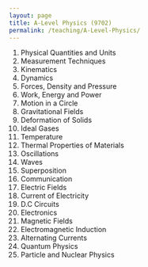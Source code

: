 ```yaml
---
layout: page
title: A-Level Physics (9702)
permalink: /teaching/A-Level-Physics/
---
```


<ol>
  <li>Physical Quantities and Units</li>
  <li>Measurement Techniques</li>
  <li>Kinematics</li>
  <li>Dynamics</li>
  <li>Forces, Density and Pressure</li>
  <li>Work, Energy and Power</li>
  <li>Motion in a Circle</li>
  <li>Gravitational Fields</li>
  <li>Deformation of Solids</li>
  <li>Ideal Gases</li>
  <li>Temperature</li>
  <li>Thermal Properties of Materials</li>
  <li>Oscillations</li>
  <li>Waves</li>
  <li>Superposition</li>
  <li>Communication</li>
  <li>Electric Fields</li>
  <li>Current of Electricity</li>
  <li>D.C Circuits</li>
  <li>Electronics</li>
  <li>Magnetic Fields</li>
  <li>Electromagnetic Induction</li>
  <li>Alternating Currents</li>
  <li>Quantum Physics</li>
  <li>Particle and Nuclear Physics</li>
</ol>